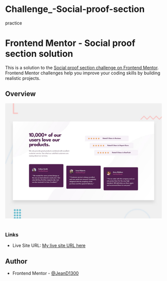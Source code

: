 # Challenge_-Social-proof-section
practice

# Frontend Mentor - Social proof section solution

This is a solution to the [Social proof section challenge on Frontend Mentor](https://www.frontendmentor.io/challenges/social-proof-section-6e0qTv_bA). Frontend Mentor challenges help you improve your coding skills by building realistic projects. 


## Overview
![](/images/desktop-preview.jpg)
#
### Links
- Live Site URL: [My live site URL here](https://calm-taffy-9ca2fe.netlify.app/)


## Author

- Frontend Mentor - [@JeanD1300](https://www.frontendmentor.io/profile/jeanD1300)

